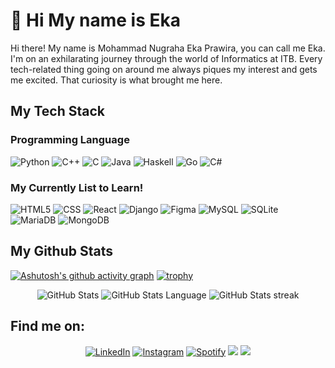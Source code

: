 # 👋 Hi My name is Eka

Hi there! My name is Mohammad Nugraha Eka Prawira, you can call me Eka. I'm on an exhilarating journey through the world of Informatics at ITB. Every tech-related thing going on around me always piques my interest and gets me excited. That curiosity is what brought me here.

## My Tech Stack

### Programming Language
 ![Python](https://img.shields.io/badge/Python-14354C?style=for-the-badge&logo=python)
 ![C++](https://img.shields.io/badge/C%2B%2B-00599C?style=for-the-badge&logo=c%2B%2B&logoColor=white)
 ![C](https://img.shields.io/badge/C-00599C?style=for-the-badge&logo=c&logoColor=white)
 ![Java](https://img.shields.io/badge/Java-ED8B00?style=for-the-badge&logo=java&logoColor=white)
 ![Haskell](https://img.shields.io/badge/Haskell-5e5086?style=for-the-badge&logo=haskell&logoColor=white)
 ![Go](https://img.shields.io/badge/go-%2300ADD8.svg?style=for-the-badge&logo=go&logoColor=white)
 ![C#](https://img.shields.io/badge/c%23-%23239120.svg?style=for-the-badge&logo=csharp&logoColor=white)

### My Currently List to Learn!
![HTML5](https://img.shields.io/badge/HTML5-E34F26?style=for-the-badge&logo=html5&logoColor=white)
![CSS](https://img.shields.io/badge/CSS3-1572B6?style=for-the-badge&logo=css3&logoColor=white)
![React](https://img.shields.io/badge/React-20232A?style=for-the-badge&logo=react&logoColor=61DAFB)
![Django](https://img.shields.io/badge/django-%23092E20.svg?style=for-the-badge&logo=django&logoColor=white)
![Figma](https://img.shields.io/badge/figma-%23F24E1E.svg?style=for-the-badge&logo=figma&logoColor=white)
![MySQL](https://img.shields.io/badge/mysql-%2300f.svg?style=for-the-badge&logo=mysql&logoColor=white) 
![SQLite](https://img.shields.io/badge/sqlite-%2307405e.svg?style=for-the-badge&logo=sqlite&logoColor=white) 
![MariaDB](https://img.shields.io/badge/MariaDB-003545?style=for-the-badge&logo=mariadb&logoColor=white) 
![MongoDB](https://img.shields.io/badge/MongoDB-%234ea94b.svg?style=for-the-badge&logo=mongodb&logoColor=white)

## My Github Stats
[![Ashutosh's github activity graph](https://github-readme-activity-graph.vercel.app/graph?username=ekaaprawiraa&theme=tokyo-day)](https://github.com/ashutosh00710/github-readme-activity-graph)
[![trophy](https://github-profile-trophy.vercel.app/?username=ekaaprawiraa&margin-w=15&column=8&theme=nightfox)](https://github.com/ryo-ma/github-profile-trophy)
<p align = "center">
 <img src="https://github-readme-stats.vercel.app/api?username=ekaaprawiraa&show_icons=true&count_private=true&theme=nightfox&include_all_commits=true&custom_title=Eka's%20Stats" alt="GitHub Stats">
 <img src="https://github-readme-stats.vercel.app/api/top-langs/?username=ekaaprawiraa&langs_count=8&layout=compact&theme=nightfox&hide=Jupyter%20Notebook&custom_title=Eka's%20most%20used%20languages" alt="GitHub Stats Language">
 <img src="https://github-readme-streak-stats.herokuapp.com?user=EkaaPrawiraa&theme=catppuccin-latte&mode=weekly" alt="GitHub Stats streak">
<p>



## Find me on:
  <p align = "center">
<a href="https://www.linkedin.com/in/mohammad-nugraha-eka-prawira-8440b9149/" target="_blank"><img src="https://img.shields.io/badge/LinkedIn-0077B5?style=for-the-badge&logo=linkedin&logoColor=white" alt="LinkedIn"></a>
<a href="https://www.instagram.com/ekaaprawira " target="_blank"><img src="https://img.shields.io/badge/Instagram-E4405F?style=for-the-badge&logo=instagram&logoColor=white" alt="Instagram"></a>
<a href="https://open.spotify.com/user/zz92hobng31qs183h9wfw7p6j?si=MOswm5p_RGW-CX1dzKKvqQ" target="_blank"><img src="https://img.shields.io/badge/Spotify-%231ED760.svg?&style=for-the-badge&logo=spotify&logoColor=white" alt="Spotify"></a>
<a href="mailto:mnugrahaekaprawira@gmail.com"><img src="https://img.shields.io/badge/Gmail-D14836?style=for-the-badge&logo=gmail&logoColor=white"/></a>
<img src="https://komarev.com/ghpvc/?username=EkaaPrawiraa&color=red&style=for-the-badge"/>
  </p>
